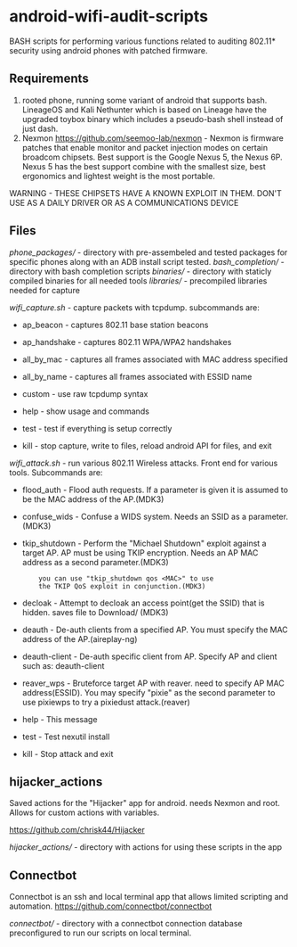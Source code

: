 # android-wifi-audit-scripts
BASH scripts for performing various functions related to auditing 802.11*
security using android phones with patched firmware.


Requirements
------------
1. rooted phone, running some variant of android that supports bash. LineageOS
and Kali Nethunter which is based on Lineage have the upgraded toybox binary
which includes a pseudo-bash shell instead of just dash.
2. Nexmon https://github.com/seemoo-lab/nexmon -  Nexmon is firmware patches
that enable monitor and packet injection modes on certain broadcom chipsets.
Best support is the Google Nexus 5, the Nexus 6P. Nexus 5 has the best support
combine with the smallest size, best ergonomics and lightest weight is the
most portable.

WARNING - THESE CHIPSETS HAVE A KNOWN EXPLOIT IN THEM. DON'T USE AS A DAILY
DRIVER OR AS A COMMUNICATIONS DEVICE

Files
------

*phone_packages/*	- directory with pre-assembeled and tested packages
			  for specific phones along with an ADB install script
			  tested.
*bash_completion/*	- directory with bash completion scripts
*binaries/*		- directory with staticly compiled binaries for all
			  needed tools
*libraries/*		- precompiled libraries needed for capture


*wifi_capture.sh* - capture packets with tcpdump. subcommands are:

* ap_beacon	- captures 802.11 base station beacons
* ap_handshake	- captures 802.11 WPA/WPA2 handshakes
* all_by_mac	- captures all frames associated with MAC address specified
* all_by_name	- captures all frames associated with ESSID name
* custom	- use raw tcpdump syntax

* help		- show usage and commands
* test		- test if everything is setup correctly
* kill		- stop capture, write to files, reload android API for files,
		  and exit
  
*wifi_attack.sh* - run various 802.11 Wireless attacks. Front end for various
tools. Subcommands are:

* flood_auth	- Flood auth requests. If a parameter  is given it is assumed
		  to be the MAC address of the AP.(MDK3)
* confuse_wids	- Confuse a WIDS system. Needs an SSID as a parameter.(MDK3)
* tkip_shutdown	- Perform the "Michael Shutdown" exploit against a target AP.
		  AP must be using TKIP encryption. Needs an AP MAC address as a
		  second parameter.(MDK3)
		  
		  you can use "tkip_shutdown qos <MAC>" to use
		  the TKIP QoS exploit in conjunction.(MDK3)
* decloak	- Attempt to decloak an access point(get the SSID) that is
		  hidden. saves file to Download/ (MDK3)
* deauth	- De-auth clients from a specified AP. You must specify the MAC
		  address of the AP.(aireplay-ng)
* deauth-client	- De-auth specific client from AP. Specify AP and client such as:
		  deauth-client <AP MAC> <Client MAC>
		  
* reaver_wps	- Bruteforce target AP with reaver. need to specify AP MAC
		  address(ESSID). You may specify "pixie" as the second
		  parameter to use pixiewps to try a pixiedust attack.(reaver)
		  
* help		- This message
* test		- Test nexutil install
* kill		- Stop attack and exit


hijacker_actions
------------------
Saved actions for the "Hijacker" app for android. needs Nexmon and root. Allows
for custom actions with variables.

https://github.com/chrisk44/Hijacker

*hijacker_actions/* - directory with actions for using these scripts in the app

Connectbot
----------
Connectbot is an ssh and local terminal app that allows limited scripting and
automation.
https://github.com/connectbot/connectbot

*connectbot/* - directory with a connectbot connection database preconfigured
to run our scripts on local terminal.

